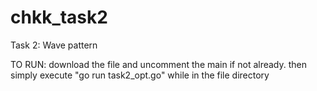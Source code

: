 # chkk_task2
Task 2: Wave pattern

TO RUN: download the file and uncomment the main if not already. then simply execute "go run task2_opt.go" while in the file directory
